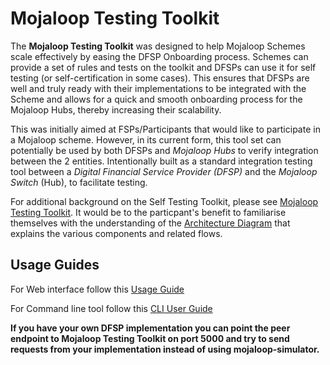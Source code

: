Mojaloop Testing Toolkit
=============================

The **Mojaloop Testing Toolkit** was designed to help Mojaloop Schemes scale effectively by easing the DFSP Onboarding process. Schemes can provide a set of rules and tests on the toolkit and DFSPs can use it for self testing (or self-certification in some cases). This ensures that DFSPs are well and truly ready with their implementations to be integrated with the Scheme and allows for a quick and smooth onboarding process for the Mojaloop Hubs, thereby increasing their scalability.

This was initially aimed at FSPs/Participants that would like to participate in a Mojaloop scheme. However, in its current form, this tool set can potentially be used by both DFSPs and _Mojaloop Hubs_ to verify integration between the 2 entities. Intentionally built as a standard integration testing tool between a _Digital Financial Service Provider (DFSP)_ and the _Mojaloop Switch_ (Hub), to facilitate testing. 

For additional background on the Self Testing Toolkit, please see [Mojaloop Testing Toolkit](https://github.com/mojaloop/ml-testing-toolkit/blob/master/documents/Mojaloop-Testing-Toolkit.md). It would be to the particpant's benefit to familiarise themselves with the understanding of the  [Architecture Diagram](https://github.com/mojaloop/ml-testing-toolkit/blob/master/documents/Mojaloop-Testing-Toolkit.md#7-architecture) that explains the various components and related flows.

## Usage Guides

For Web interface follow this [Usage Guide](https://github.com/mojaloop/ml-testing-toolkit/blob/master/documents/User-Guide.md)

For Command line tool follow this [CLI User Guide](https://github.com/mojaloop/ml-testing-toolkit/blob/master/documents/User-Guide-CLI.md)

**If you have your own DFSP implementation you can point the peer endpoint to Mojaloop Testing Toolkit on port 5000 and try to send requests from your implementation instead of using mojaloop-simulator.**
